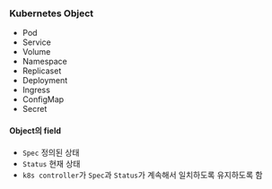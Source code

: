 ### Kubernetes Object
- Pod
- Service
- Volume
- Namespace
- Replicaset
- Deployment
- Ingress
- ConfigMap
- Secret

#### Object의 field
- `Spec` 정의된 상태
- `Status` 현재 상태
- `k8s controller`가 `Spec`과 `Status`가 계속해서 일치하도록 유지하도록 함

